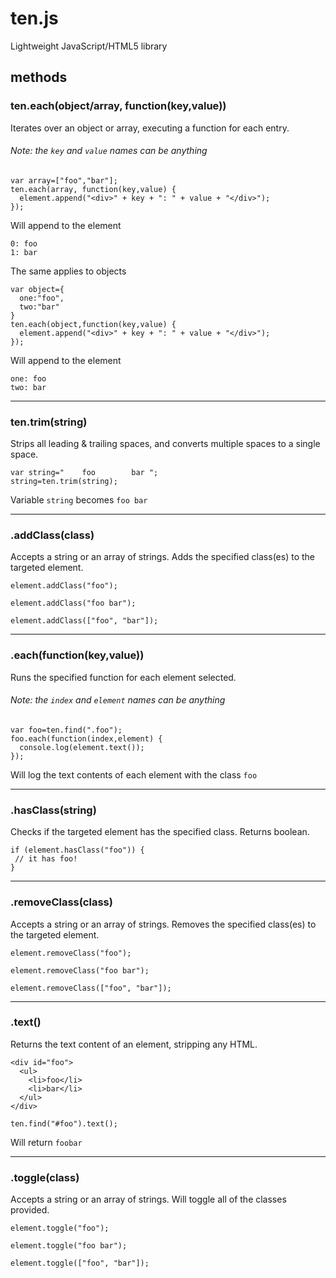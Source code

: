 ten.js
======

Lightweight JavaScript/HTML5 library

## methods

### ten.each(object/array, function(key,value))
Iterates over an object or array, executing a function for each entry.
###### Note: the `key` and `value` names can be anything
>
```
var array=["foo","bar"];
ten.each(array, function(key,value) {
  element.append("<div>" + key + ": " + value + "</div>");
});
```
Will append to the element
```
0: foo
1: bar
```
>
The same applies to objects
```
var object={
  one:"foo",
  two:"bar"
}
ten.each(object,function(key,value) {
  element.append("<div>" + key + ": " + value + "</div>");
});
```
Will append to the element
```
one: foo
two: bar
```

-----
### ten.trim(string)
Strips all leading & trailing spaces, and converts multiple spaces to a single space.
>
```
var string="    foo        bar ";
string=ten.trim(string);
```
Variable `string` becomes  `foo bar`

-----
### .addClass(class)
Accepts a string or an array of strings. Adds the specified class(es) to the targeted element.
>
```
element.addClass("foo");
```
```
element.addClass("foo bar");
```
```
element.addClass(["foo", "bar"]);
```

-----
### .each(function(key,value))
Runs the specified function for each element selected.
###### Note: the `index` and `element` names can be anything
>
```
var foo=ten.find(".foo");
foo.each(function(index,element) {
  console.log(element.text());
});
```
Will log the text contents of each element with the class `foo`

-----
### .hasClass(string)
Checks if the targeted element has the specified class. Returns boolean.
>
```
if (element.hasClass("foo")) {
 // it has foo!
}
```

-----
### .removeClass(class)
Accepts a string or an array of strings. Removes the specified class(es) to the targeted element.
>
```
element.removeClass("foo");
```
```
element.removeClass("foo bar");
```
```
element.removeClass(["foo", "bar"]);
```

-----
### .text()
Returns the text content of an element, stripping any HTML.
>
```
<div id="foo">
  <ul>
    <li>foo</li>
    <li>bar</li>
  </ul>
</div>
```
```
ten.find("#foo").text();
```
Will return `foobar`

-----
### .toggle(class)
Accepts a string or an array of strings. Will toggle all of the classes provided.
>
```
element.toggle("foo");
```
```
element.toggle("foo bar");
```
```
element.toggle(["foo", "bar"]);
```
